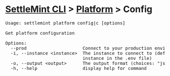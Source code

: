 <h1 id="home"><a href="../../settlemint.md">SettleMint CLI</a> > <a href="../platform.md">Platform</a> > Config</h1>

<pre>Usage: settlemint platform config|c [options]

Get platform configuration

Options:
  --prod                     Connect to your production environment
  -i, --instance &lt;instance&gt;  The instance to connect to (defaults to the
                             instance in the .env file)
  -o, --output &lt;output&gt;      The output format (choices: &quot;json&quot;, &quot;yaml&quot;)
  -h, --help                 display help for command
</pre>

